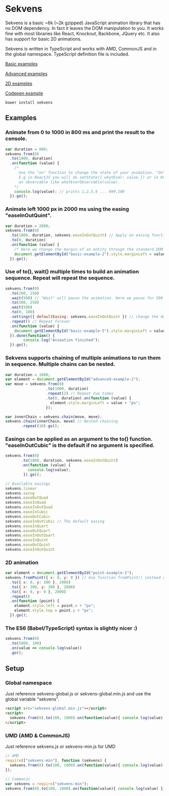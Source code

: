 # Sekvens
Sekvens is a basic ~6k (~2k gzipped) JavaScript animation library that has no DOM dependency. In fact it leaves the DOM manipulation to you. It works fine with most libraries like React, Knockout, Backbone, JQuery etc. It also has support for basic 2D animations.

Sekvens is written in TypeScript and works with AMD, CommonJS and in the global namespace. TypeScript definition file is included.

[Basic examples ](http://sekvens.riax.se/examples/basic.html)

[Advanced examples ](http://sekvens.riax.se/examples/advanced.html)

[2D examples ](http://sekvens.riax.se/examples/point.html)

[Codepen example ](http://codepen.io/anon/pen/KVVPEy)

``` console
bower install sekvens
```

## Examples

### Animate from 0 to 1000 in 800 ms and print the result to the console.
```javascript
var duration = 800;
sekvens.from(0)
  .to(1000, duration)
  .on(function (value) {
    /*
      Use the "on" function to change the state of your animation. "On" will execute on every frame.
      E.g in ReactJS you will do setState({ whatEver: value }) or in KnockoutJS change
      an observable like whatEverObservable(value).
    */
    console.log(value); // prints 1,2,5,8 ... 999,100
  }).go();
```

### Animate left 1000 px in 2000 ms using the easing "easeInOutQuint".
```javascript
var duration = 2000;
sekvens.from(0)
  .to(1000, duration, sekvens.easeInOutQuint) // Apply an easing function
  .to(0, duration)
  .on(function (value) {
    /* Here we change the margin of an entity through the standard DOM API */
    document.getElementById("basic-example-2").style.marginLeft = value + "px";
  }).go();
```

### Use of to(), wait() multiple times to build an animation sequence. Repeat will repeat the sequence.
```javascript
sekvens.from(0)
  .to(200, 250)
  .wait(500) // "Wait" will pause the animation. Here we pause for 500 ms
  .to(500, 250)
  .wait(500)
  .to(0, 100)
  .settings({ defaultEasing: sekvens.easeInOutQuint }) // change the default easing function.
  .repeat() // Repeat forever
  .on(function (value) {
    document.getElementById("basic-example-5").style.marginLeft = value + "px";
  }).done(function() {
		console.log("Animation finished");
  }).go();
```

### Sekvens supports chaining of multiple animations to run them in sequence. Multiple chains can be nested.
```javascript
var duration = 1000;
var element = document.getElementById("advanced-example-2");
var move = sekvens.from(0)
                  .to(1000, duration)
                  .repeat(2) // Repeat two times
                  .to(0, duration).on(function (value) {
                    element.style.marginLeft = value + "px";
                  });

var innerChain = sekvens.chain(move, move);
sekvens.chain(innerChain, move) // Nested chaining
       .repeat(10).go();
```
### Easings can be applied as an argument to the to() function. "easeInOutCubic" is the default if no argument is specified.
```javascript
sekvens.from(0)
       .to(1000, duration, sekvens.easeInOutQuint)
       .on(function (value) {
          console.log(value);
        }).go();

// Available easings
sekvens.linear
sekvens.swing
sekvens.easeOutQuad
sekvens.easeInQuad
sekvens.easeInOutQuad
sekvens.easeInCubic
sekvens.easeOutCubic
sekvens.easeInOutCubic // The default easing
sekvens.easeInQuart
sekvens.easeOutQuart
sekvens.easeInOutQuart
sekvens.easeInQuint
sekvens.easeOutQuint
sekvens.easeInOutQuint
```

### 2D animation
```javascript
var element = document.getElementById("point-example-1");
sekvens.fromPoint({ x: 0, y: 0 }) // Use function fromPoint() instead of from()
  .to({ x: 0, y: 300 }, 2000)
  .to({ x: 300, y: 300 }, 2000)
  .to({ x: 0, y: 0 }, 2000)
  .repeat()
  .on(function (point) {
    element.style.left = point.x + "px";
    element.style.top = point.y + "px";
  }).go();
```

### The ES6 (Babel/TypeScript) syntax is slightly nicer :)

```javascript
sekvens.from(0)
  .to(5000, 100)
  .on(value => console.log(value))
  .go();
```

## Setup
### Global namespace
Just reference sekvens-global.js or sekvens-global.min.js and use the global variable "sekvens".
```html
<script src="sekvens-global.min.js"></script>
<script>
  sekvens.from(0).to(100, 1000).on(function(value){ console.log(value) }).go();
</script>
```
### UMD (AMD & CommonJS)
Just reference sekvens.js or sekvens-min.js for UMD
```javascript
// AMD
require(["sekvens-min"], function (sekvens) {
  sekvens.from(0).to(100, 1000).on(function(value){ console.log(value) }).go();
});

// CommonJs
var sekvens = require("sekvens-min");
sekvens.from(0).to(100, 1000).on(function(value){ console.log(value) }).go();
```